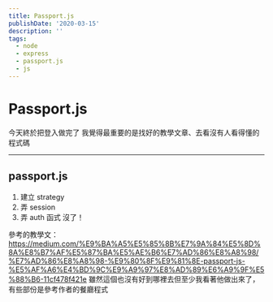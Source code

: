 ```yaml
---
title: Passport.js
publishDate: '2020-03-15'
description: ''
tags:
  - node
  - express
  - passport.js
  - js
---
```


# Passport.js

今天終於把登入做完了
我覺得最重要的是找好的教學文章、去看沒有人看得懂的程式碼

---

## passport.js

1. 建立 strategy
2. 弄 session
3. 弄 auth 函式
   沒了！

參考的教學文：https://medium.com/%E9%BA%A5%E5%85%8B%E7%9A%84%E5%8D%8A%E8%B7%AF%E5%87%BA%E5%AE%B6%E7%AD%86%E8%A8%98/%E7%AD%86%E8%A8%98-%E9%80%8F%E9%81%8E-passport-js-%E5%AF%A6%E4%BD%9C%E9%A9%97%E8%AD%89%E6%A9%9F%E5%88%B6-11cf478f421e
雖然這個也沒有好到哪裡去但至少我看著他做出來了，有些部份是參考作者的餐廳程式
